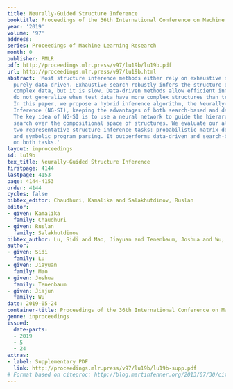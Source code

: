 ```yaml
---
title: Neurally-Guided Structure Inference
booktitle: Proceedings of the 36th International Conference on Machine Learning
year: '2019'
volume: '97'
address: 
series: Proceedings of Machine Learning Research
month: 0
publisher: PMLR
pdf: http://proceedings.mlr.press/v97/lu19b/lu19b.pdf
url: http://proceedings.mlr.press/v97/lu19b.html
abstract: 'Most structure inference methods either rely on exhaustive search or are
  purely data-driven. Exhaustive search robustly infers the structure of arbitrarily
  complex data, but it is slow. Data-driven methods allow efficient inference, but
  do not generalize when test data have more complex structures than training data.
  In this paper, we propose a hybrid inference algorithm, the Neurally-Guided Structure
  Inference (NG-SI), keeping the advantages of both search-based and data-driven methods.
  The key idea of NG-SI is to use a neural network to guide the hierarchical, layer-wise
  search over the compositional space of structures. We evaluate our algorithm on
  two representative structure inference tasks: probabilistic matrix decomposition
  and symbolic program parsing. It outperforms data-driven and search-based alternatives
  on both tasks.'
layout: inproceedings
id: lu19b
tex_title: Neurally-Guided Structure Inference
firstpage: 4144
lastpage: 4153
page: 4144-4153
order: 4144
cycles: false
bibtex_editor: Chaudhuri, Kamalika and Salakhutdinov, Ruslan
editor:
- given: Kamalika
  family: Chaudhuri
- given: Ruslan
  family: Salakhutdinov
bibtex_author: Lu, Sidi and Mao, Jiayuan and Tenenbaum, Joshua and Wu, Jiajun
author:
- given: Sidi
  family: Lu
- given: Jiayuan
  family: Mao
- given: Joshua
  family: Tenenbaum
- given: Jiajun
  family: Wu
date: 2019-05-24
container-title: Proceedings of the 36th International Conference on Machine Learning
genre: inproceedings
issued:
  date-parts:
  - 2019
  - 5
  - 24
extras:
- label: Supplementary PDF
  link: http://proceedings.mlr.press/v97/lu19b/lu19b-supp.pdf
# Format based on citeproc: http://blog.martinfenner.org/2013/07/30/citeproc-yaml-for-bibliographies/
---
```

